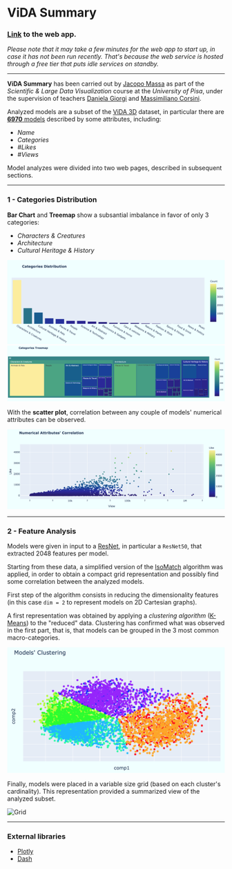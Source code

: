 # ViDA Summary

### [Link](https://vida-summary.onrender.com) to the web app.

_Please note that it may take a few minutes for the web app to start up, in case it has not been run recently. That's because the web service is hosted through a free tier that puts idle services on standby._

<hr>

**ViDA Summary** has been carried out by 
[Jacopo Massa](https://jacopomassa.netlify.app) 
as part of the _Scientific & Large Data Visualization_ 
course at the _University of Pisa_, under the supervision of teachers
[Daniela Giorgi](http://vcg.isti.cnr.it/~giorgi/) and
[Massimiliano Corsini](http://vcg.isti.cnr.it/~corsini/).

Analyzed models are a subset of the
[ViDA 3D](http://vcg.isti.cnr.it/Publications/2020/AFBCPCG20/) dataset, 
in particular there are [**6970** models](https://www.dropbox.com/sh/bazjfdx7d40oy2j/AAD7RGjB-Nw4YRPTbE4Dku6ca?dl=0) described by some attributes, including:

- _Name_
- _Categories_
- _\#Likes_
- _\#Views_

Model analyzes were divided into two web pages, described in
subsequent sections.

<hr>

### 1 - Categories Distribution

**Bar Chart** and **Treemap** show a subsantial imbalance 
in favor of only 3 categories:

- _Characters & Creatures_
- _Architecture_
- _Cultural Heritage & History_

![Bar Chart](https://github.com/jacopo-massa/vida-summary/blob/main/data/static/barchart.png)
![Treemap](https://github.com/jacopo-massa/vida-summary/blob/main/data/static/treemap.png)

With the **scatter plot**, correlation between any couple of 
models' numerical attributes can be observed.

![Scatter plot](https://github.com/jacopo-massa/vida-summary/blob/main/data/static/scatterplot.png)

<hr>

### 2 - Feature Analysis

Models were given in input to a
[ResNet](https://en.wikipedia.org/wiki/Residual_neural_network),
in particular a `ResNet50`, that extracted 2048 features per model.

Starting from these data, a simplified version of 
the [IsoMatch](https://gfx.cs.princeton.edu/pubs/Fried_2015_ICI/index.php) 
algorithm was applied, in order to obtain a compact grid representation and
possibly find some correlation between the analyzed models.

First step of the algorithm consists in reducing the dimensionality
features (in this case `dim = 2` to represent models on 2D 
Cartesian graphs).

A first representation was obtained by applying a _clustering algorithm_ 
([K-Means](https://it.wikipedia.org/wiki/K-means))
to the "reduced" data. Clustering has confirmed what was observed
in the first part, that is, that models can be grouped 
in the 3 most common macro-categories.

![Scatter plot Clusters](https://github.com/jacopo-massa/vida-summary/blob/main/data/static/scatterplot2.png)

Finally, models were placed in a variable size grid 
(based on each cluster's cardinality).
This representation provided a summarized view of the analyzed subset.

![Grid](https://github.com/jacopo-massa/vida-summary/blob/main/data/static/grid.png)

<hr>

### External libraries

 - [Plotly](https://plotly.com/) 
 - [Dash](https://plotly.com/dash/)

